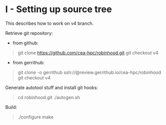 I - Setting up source tree
==========================

This describes how to work on v4 branch.

Retrieve git repository:
* from github:
> git clone https://github.com/cea-hpc/robinhood.git
> git checkout v4
* from gerrithub:
> git clone -o gerrithub ssh://<login>@review.gerrithub.io/cea-hpc/robinhood
> git checkout v4

Generate autotool stuff and install git hooks:
> cd robinhood.git
> ./autogen.sh

Build:
> ./configure
> make
